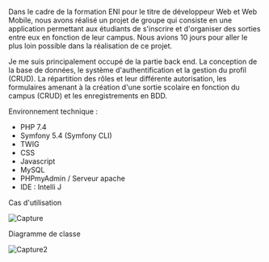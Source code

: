 Dans le cadre de la formation ENI pour le titre de développeur Web et Web Mobile, nous avons réalisé un projet de groupe qui consiste en une application permettant aux étudiants de s'inscrire et d'organiser des sorties entre eux en fonction de leur campus.
Nous avions 10 jours pour aller le plus loin possible dans la réalisation de ce projet. 

Je me suis principalement occupé de la partie back end. La conception de la base de données, le système d'authentification et la gestion du profil (CRUD). La répartition des rôles et leur différente autorisation, les formulaires amenant à la création d'une sortie scolaire en fonction du campus (CRUD) et les enregistrements en BDD. 

Environnement technique : 
  - PHP 7.4
  - Symfony 5.4 (Symfony CLI)
  - TWIG
  - CSS
  - Javascript
  - MySQL
  - PHPmyAdmin / Serveur apache
  - IDE : Intelli J


  Cas d'utilisation

![Capture](https://github.com/JeremyLarcher/ProjetSymfony-ENI-Sortir/assets/121985653/3ff1fc75-5a15-45fb-a018-9b9d568bc114)

  Diagramme de classe

    
![Capture2](https://github.com/JeremyLarcher/ProjetSymfony-ENI-Sortir/assets/121985653/0aeac98a-adae-4b49-a258-50f6d4c236c3)
